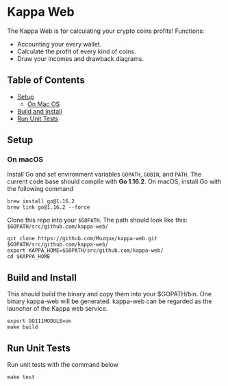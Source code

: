 # Kappa Web
The Kappa Web is for calculating your crypto coins profits!
Functions:
- Accounting your every wallet.
- Calculate the profit of every kind of coins.
- Draw your incomes and drawback diagrams.

## Table of Contents
- [Setup](#setup)
    - [On Mac OS](#on-macos)
- [Build and Install](#build-and-install)
- [Run Unit Tests](#run-unit-tests)


## Setup

### On macOS
Install Go and set environment variables `GOPATH`, `GOBIN`, and `PATH`. The current code base should compile with **Go 1.16.2**. On macOS, install Go with the following command
```
brew install go@1.16.2
brew link go@1.16.2 --force
```

Clone this repo into your `$GOPATH`. The path should look like this: `$GOPATH/src/github.com/kappa-web/`

```
git clone https://github.com/Muzque/kappa-web.git $GOPATH/src/github.com/kappa-web/
export KAPPA_HOME=$GOPATH/src/github.com/kappa-web/
cd $KAPPA_HOME
```

## Build and Install
This should build the binary and copy them into your $GOPATH/bin. One binary kappa-web will be generated. kappa-web can be regarded as the launcher of the Kappa web service.

```
export GO111MODULE=on
make build
```

## Run Unit Tests
Run unit tests with the command below

```
make test
```
